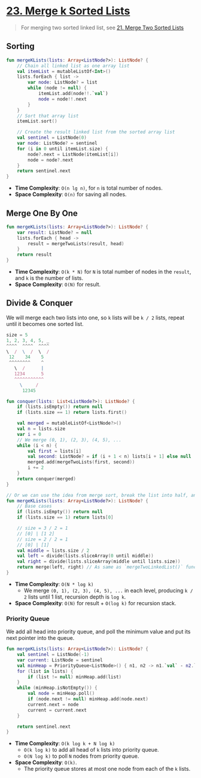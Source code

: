 # [23. Merge k Sorted Lists](https://leetcode.com/problems/merge-k-sorted-lists/)

> For merging two sorted linked list, see [21. Merge Two Sorted Lists](../leetcode/21.merge-two-sorted-lists.md)

## Sorting
```kotlin
fun mergeKLists(lists: Array<ListNode?>): ListNode? {
    // Chain all linked list as one array list
    val itemList = mutableListOf<Int>()
    lists.forEach { list -> 
        var node: ListNode? = list
        while (node != null) {
            itemList.add(node!!.`val`)
            node = node!!.next
        }
    }
    // Sort that array list
    itemList.sort()

    // Create the result linked list from the sorted array list
    val sentinel = ListNode(0)
    var node: ListNode? = sentinel
    for (i in 0 until itemList.size) {
        node?.next = ListNode(itemList[i])
        node = node?.next
    }
    return sentinel.next
}
```

* **Time Complexity**: `O(n lg n)`, for `n` is total number of nodes.
* **Space Complexity**: `O(n)` for saving all nodes.

## Merge One By One
```kotlin
fun mergeKLists(lists: Array<ListNode?>): ListNode? {
    var result: ListNode? = null
    lists.forEach { head ->
        result = mergeTwoLists(result, head)
    }
    return result
}
```
* **Time Complexity**: `O(k * N)` for `N` is total number of nodes in the `result`, and `k` is the number of lists.
* **Space Complexity**: `O(N)` for result.

## Divide & Conquer
We will merge each two lists into one, so `k` lists will be `k / 2` lists, repeat until it becomes one sorted list.

```js
size = 5
1, 2, 3, 4, 5, _
^^^^  ^^^^  ^^^^
\  /  \  /  \  /
 12    34    5
 ^^^^^^^^    ^
   \  /      |
   1234      5
   ^^^^^^^^^^^
     \     /
      12345
```
```kotlin
fun conquer(lists: List<ListNode?>): ListNode? {
    if (lists.isEmpty()) return null
    if (lists.size == 1) return lists.first()

    val merged = mutableListOf<ListNode?>()
    val n = lists.size
    var i = 0
    // We merge (0, 1), (2, 3), (4, 5), ...
    while (i < n) {
        val first = lists[i]
        val second: ListNode? = if (i + 1 < n) lists[i + 1] else null
        merged.add(mergeTwoLists(first, second))
        i += 2
    }
    return conquer(merged)
}

// Or we can use the idea from merge sort, break the list into half, and merge them
fun mergeKLists(lists: Array<ListNode?>): ListNode? {
    // Base cases
    if (lists.isEmpty()) return null
    if (lists.size == 1) return lists[0]

    // size = 3 / 2 = 1
    // [0] | [1 2]
    // size = 2 / 2 = 1
    // [0] | [1] 
    val middle = lists.size / 2
    val left = divide(lists.sliceArray(0 until middle))
    val right = divide(lists.sliceArray(middle until lists.size))
    return merge(left, right) // As same as `mergeTwoLinkedList()` function
}
```

* **Time Complexity**: `O(N * log k)`
    - We merge `(0, 1), (2, 3), (4, 5), ...` in each level, producing `k / 2` lists until 1 list, recursion depth is `log k`.
* **Space Complexity**: `O(N)` for result + `O(log k)` for recursion stack.

### Priority Queue
We add all head into priority queue, and poll the minimum value and put its next pointer into the queue.

```kotlin
fun mergeKLists(lists: Array<ListNode?>): ListNode? {
    val sentinel = ListNode(-1)
    var current: ListNode = sentinel
    val minHeap = PriorityQueue<ListNode>() { n1, n2 -> n1.`val` - n2.`val` }
    for (list in lists) {
        if (list != null) minHeap.add(list)
    }
    while (minHeap.isNotEmpty()) {
        val node = minHeap.poll()
        if (node.next != null) minHeap.add(node.next)
        current.next = node
        current = current.next
    }

    return sentinel.next
}
```
* **Time Complexity**: `O(k log k + N log k)`
    - `O(k log k)` to add all head of `k` lists into priority queue.
    - `O(N log k)` to poll `N` nodes from priority queue.
* **Space Complexity**: `O(k)`.
    - The priority queue stores at most one node from each of the `k` lists.